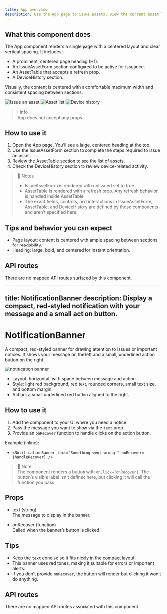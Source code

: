 ```yaml
---
title: App overview
description: Use the App page to issue assets, view the current asset list, and review device history—all in a clean, centered layout.
---
```


## What this component does

The App component renders a single page with a centered layout and clear vertical spacing. It includes:

- A prominent, centered page heading (H1).
- An IssueAssetForm section configured to be active for issuance.
- An AssetTable that accepts a refresh prop.
- A DeviceHistory section.

Visually, the content is centered with a comfortable maximum width and consistent spacing between sections.

![Issue an asset](issue-asset-form.png)
![Asset list](asset-table.png)
![Device history](device-history.png)

> ℹ️ Info  
> App does not accept any props.

## How to use it

1. Open the App page. You’ll see a large, centered heading at the top.
2. Use the IssueAssetForm section to complete the steps required to issue an asset.
3. Review the AssetTable section to see the list of assets.
4. Check the DeviceHistory section to review device-related activity.

> 📘 Notes  
> - IssueAssetForm is rendered with onIssued set to true.  
> - AssetTable is rendered with a refresh prop. Any refresh behavior is handled inside AssetTable.  
> - The exact fields, controls, and interactions in IssueAssetForm, AssetTable, and DeviceHistory are defined by those components and aren’t specified here.

## Tips and behavior you can expect

- Page layout: content is centered with ample spacing between sections for readability.
- Heading: large, bold, and centered for instant orientation.

## API routes

There are no mapped API routes surfaced by this component.

---
title: NotificationBanner
description: Display a compact, red-styled notification with your message and a small action button.
---

# NotificationBanner

A compact, red-styled banner for drawing attention to issues or important notices. It shows your message on the left and a small, underlined action button on the right.

![notification banner](notification-banner.png)

- Layout: horizontal, with space between message and action.
- Style: light red background, red text, rounded corners, small text size, and bottom margin.
- Action: a small underlined red button aligned to the right.

## How to use it

1. Add the component to your UI where you need a notice.
2. Pass the message you want to show via the `text` prop.
3. Provide an `onRecover` function to handle clicks on the action button.

Example (inline):
- `<NotificationBanner text="Something went wrong." onRecover={handleRecover} />`

> 📘 Note  
> The component renders a button with `onClick={onRecover}`. The button’s visible label isn’t defined here, but clicking it will call the function you pass.

## Props

- text (string)  
  The message to display in the banner.

- onRecover (function)  
  Called when the banner’s button is clicked.

## Tips

- Keep the `text` concise so it fits nicely in the compact layout.
- This banner uses red tones, making it suitable for errors or important alerts.
- If you don’t provide `onRecover`, the button will render but clicking it won’t do anything.

## API routes

There are no mapped API routes associated with this component.